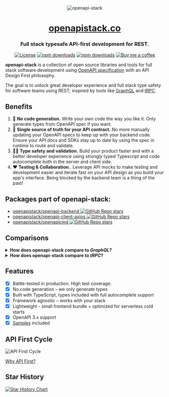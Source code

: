 <div align="center">
<img alt="openapi-stack" src="./static/img/header.png" style="max-width:50rem">
<h1><a href="https://openapistack.co">openapistack.co</a></h1>
<h3>Full stack typesafe API-first development for REST.</h3>

[![License](http://img.shields.io/:license-mit-blue.svg)](https://github.com/openapistack/docs/blob/master/LICENSE)
[![npm downloads](https://img.shields.io/npm/dw/openapi-backend)](https://www.npmjs.com/package/openapi-backend)
[![npm downloads](https://img.shields.io/npm/dw/openapi-client-axios)](https://www.npmjs.com/package/openapi-client-axios)
[![Buy me a coffee](https://img.shields.io/badge/donate-buy%20me%20a%20coffee-orange)](https://buymeacoff.ee/anttiviljami)

</div>

**openapi-stack** is a collection of open source libraries and tools for full stack software development using [OpenAPI specification](https://www.openapis.org/) with an API Design First philosophy.

The goal is to unlock great developer experience and full stack type safety for software teams using REST; inspired by tools like [GraphQL](https://graphql.org/) and [tRPC](https://trpc.io).

## Benefits

1. 🚀 **No code generation.** Write your own code the way you like it. Only generate types from OpenAPI spec if you want.
1. 🤝 **Single source of truth for your API contract.** No more manually updating your OpenAPI specs to keep up with your backend code. Ensure your API docs and SDKs stay up to date by using the spec in runtime to route and validate.
1. 🧙‍♂️ **Type safety and validation.** Build your product faster and with a better developer experience using strongly typed Typescript and code autocomplete both in the server and client side.
1. ❤️ **Testing & Collaboration.**. Leverage API mocks to make testing and development easier and iterate fast on your API design as you build your app's interface. Being blocked by the backend team is a thing of the past!

## Packages part of openapi-stack:

- [openapistack/openapi-backend ![GitHub Repo stars](https://img.shields.io/github/stars/openapistack/openapi-backend?style=social)](https://github.com/openapistack/openapi-backend)
- [openapistack/openapi-client-axios ![GitHub Repo stars](https://img.shields.io/github/stars/openapistack/openapi-client-axios?style=social)](https://github.com/openapistack/openapi-client-axios)
- [openapistack/openapicmd ![GitHub Repo stars](https://img.shields.io/github/stars/openapistack/openapicmd?style=social)](https://github.com/openapistack/openapicmd)

## Comparisons

<details>
<summary><b>How does openapi-stack compare to <i>GraphQL</i>?</b></summary>

[*GraphQL*](https://graphql.org/) is a query language for APIs developed by Facebook. It gives API clients full control over the data they query, making it extremely flexible and efficient for client-centric use cases.

Similar to [OpenAPI specification](https://www.openapis.org/), GraphQL APIs define a strongly typed schema for the data and mutations they support which makes them discoverable and intuitive to develop against.

OpenAPI stack achieves the same type safety and great developer experience by using the OpenAPI specification as a single source of truth for the API contract, used to generate types for both client and server side and utilising it for routing and validation during runtime.

Both GraphQL and openapi-stack encourage an [API First](https://openapistack.co/docs/api-first/) approach where the API contract is treated as a first class citizen in software design instead of treating it as merely documentation.

While REST APIs don't generally provide the same level of control to clients as GraphQL, many times this could be seen as a benefit especially in scenarios where strict control over data access and operations is crucial.

Many organizations choose REST over GraphQL due to more established conventions, simplicity, and the ability to leverage standard HTTP features directly. Widespread knowledge around REST contribute to its choice among organizations looking for a tried-and-tested approach to building APIs.
</details>

<details>
<summary><b>How does openapi-stack compare to <i>tRPC</i>?</b></summary>

[tRPC](https://trpc.io/) is a *Remote Procedure Call* (RPC) library for Typescript to build and consume typesafe APIs.

Designed for full-stack Typescript applications, tRPC allows direct sharing of types between both the client and server, without relying on code generation.

Unlike GraphQL and REST, tRPC doesn't expose a standard machine-readable API schema to be consumed by clients, instead taking a more straightforward approach of exposing endpoints or *procedures*, essentially [*"just functions"*](https://trpc.io/docs/concepts#its-just-functions) invoked by the client to the server.

OpenAPI stack achieves type safety using a similar workflow to tRPC's procedures with [*OpenAPI operations*](https://github.com/OAI/OpenAPI-Specification/blob/master/versions/3.0.0.md#operation-object), also avoiding code generation by only generating types from OpenAPI spec and using the machine readable contract in the runtime for routing and validation.

While the lightweight tRPC approach is optimal for teams just looking to build full stack applications, teams looking to build robust APIs are better served by the API design first approach of openapi-stack or GraphQL.

</details>

## Features

- [x] Battle-tested in production. High test coverage.
- [x] ️No code generation – we only generate types
- [x] Built with TypeScript, types included with full autocomplete support
- [x] Framework agnostic – works with your stack
- [x] Lightweight - small frontend bundle + optimized for serverless cold starts
- [x]  OpenAPI 3.x support
- [x] [Samples](/docs/examples/boilerplate/) included

## API First Cycle

![API First Cycle](./static/img/openapi-stack.drawio.png)

[Why API First?](https://openapistack.co/docs/api-first)

## Star History

[![Star History Chart](https://api.star-history.com/svg?repos=openapistack/openapi-backend,openapistack/openapi-client-axios,openapistack/openapicmd,openapistack/docs&type=Date)](https://star-history.com/#openapistack/openapi-backend&openapistack/openapi-client-axios&openapistack/openapicmd&openapistack/docs&Date)
